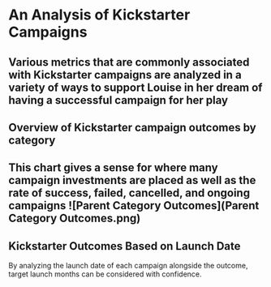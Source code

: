# An Analysis of Kickstarter Campaigns
Various metrics that are commonly associated with Kickstarter campaigns are analyzed in a variety of ways to support Louise in her dream of having a successful campaign for her play
---
## Overview of Kickstarter campaign outcomes by category
This chart gives a sense for where many campaign investments are placed as well as the rate of success, failed, cancelled, and ongoing campaigns 
![Parent Category Outcomes](Parent Category Outcomes.png)
---
## Kickstarter Outcomes Based on Launch Date
By analyzing the launch date of each campaign alongside the outcome, target launch months can be considered with confidence.

